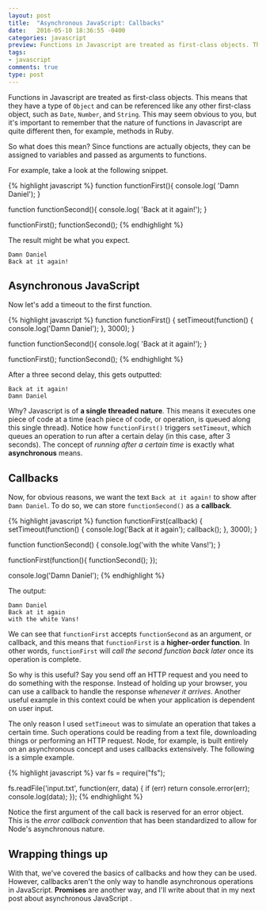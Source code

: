 ```yaml
---
layout: post
title:  "Asynchronous JavaScript: Callbacks"
date:   2016-05-10 18:36:55 -0400
categories: javascript
preview: Functions in Javascript are treated as first-class objects. This means that they have a type of `Object` and can be referenced like any other first-class object...
tags:
- javascript
comments: true
type: post
---
```


Functions in Javascript are treated as first-class objects. This means that they have a type of `Object` and can be referenced like any other first-class object, such as `Date`, `Number`, and `String`. This may seem obvious to you, but it's important to remember that the nature of functions in Javascript are quite different then, for example, methods in Ruby.

So what does this mean? Since functions are actually objects, they can be assigned to variables and passed as arguments to functions. 

For example, take a look at the following snippet.

{% highlight javascript %}
function functionFirst(){
  console.log( 'Damn Daniel');
}

function functionSecond(){
  console.log( 'Back at it again!');
}

functionFirst();
functionSecond();
{% endhighlight %}

The result might be what you expect.

`Damn Daniel` <br>
`Back at it again!`

Asynchronous JavaScript
------------------
Now let's add a timeout to the first function. 

{% highlight javascript %}
function functionFirst() {
  setTimeout(function() {
    console.log('Damn Daniel');
  }, 3000);
}

function functionSecond(){
  console.log( 'Back at it again!');
}

functionFirst();
functionSecond();
{% endhighlight %}

After a three second delay, this gets outputted:

`Back at it again!` <br>
`Damn Daniel`

Why? Javascript is of **a single threaded nature**. This means it executes one piece of code at a time (each piece of code, or operation, is queued along this single thread). Notice how `functionFirst()` triggers `setTimeout`, which queues an operation to run after a certain delay (in this case, after 3 seconds). The concept of *running after a certain time* is exactly what **asynchronous** means.

Callbacks
------------------
Now, for obvious reasons, we want the text `Back at it again!` to show after `Damn Daniel`. To do so, we can store `functionSecond()` as a **callback**.

{% highlight javascript %}
function functionFirst(callback) {
  setTimeout(function() {
    console.log('Back at it again');
    callback();
    }, 3000);
}

function functionSecond() {
  console.log('with the white Vans!');
}

functionFirst(function(){
  functionSecond();
});

console.log('Damn Daniel');
{% endhighlight %}

The output:

`Damn Daniel` <br>
`Back at it again` <br>
`with the white Vans!`

We can see that `functionFirst` accepts `functionSecond` as an argument, or callback, and this means that `functionFirst` is a **higher-order function**. In other words, `functionFirst` will *call the second function back later* once its operation is complete.

So why is this useful? Say you send off an HTTP request and you need to do something with the response. Instead of holding up your browser, you can use a callback to handle the response *whenever it arrives*. Another useful example in this context could be when your application is dependent on user input.

The only reason I used `setTimeout` was to simulate an operation that takes a certain time. Such operations could be reading from a text file, downloading things or performing an HTTP request. Node, for example, is built entirely on an asynchronous concept and uses callbacks extensively. The following is a simple example.

{% highlight javascript %}
var fs = require("fs");

fs.readFile('input.txt', function(err, data) {
  if (err) return console.error(err);
  console.log(data);
});
{% endhighlight %}

Notice the first argument of the call back is reserved for an error object. This is the *error callback convention* that has been standardized to allow for Node's asynchronous nature.

Wrapping things up
------------------
With that, we've covered the basics of callbacks and how they can be used. However, callbacks aren't the only way to handle asynchronous operations in JavaScript. **Promises** are another way, and I'll write about that in my next post about asynchronous JavaScript <i class="fa fa-smile-o" aria-hidden="true"></i>.